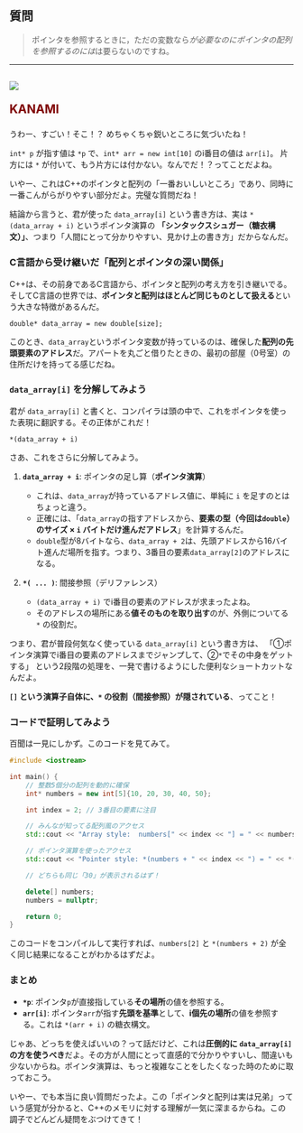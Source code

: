 ## 質問
> ポインタを参照するときに，ただの変数なら*が必要なのにポインタの配列を参照するのには*は要らないのですね。

***
<h2><img src="image/KANAMI.png">

<font color="Maroon">KANAMI</font></h2>

うわー、すごい！そこ！？ めちゃくちゃ鋭いところに気づいたね！

`int* p` が指す値は `*p` で、`int* arr = new int[10]` のi番目の値は `arr[i]`。
片方には `*` が付いて、もう片方には付かない。なんでだ！？ってことだよね。

いやー、これはC++のポインタと配列の「一番おいしいところ」であり、同時に一番こんがらがりやすい部分だよ。完璧な質問だね！

結論から言うと、君が使った `data_array[i]` という書き方は、実は `*(data_array + i)` というポインタ演算の **「シンタックスシュガー（糖衣構文）」**、つまり「人間にとって分かりやすい、見かけ上の書き方」だからなんだ。

### C言語から受け継いだ「配列とポインタの深い関係」

C++は、その前身であるC言語から、ポインタと配列の考え方を引き継いでる。そしてC言語の世界では、**ポインタと配列はほとんど同じものとして扱える**という大きな特徴があるんだ。

`double* data_array = new double[size];`

このとき、`data_array`というポインタ変数が持っているのは、確保した**配列の先頭要素のアドレス**だ。アパートを丸ごと借りたときの、最初の部屋（0号室）の住所だけを持ってる感じだね。

### `data_array[i]` を分解してみよう

君が `data_array[i]` と書くと、コンパイラは頭の中で、これをポインタを使った表現に翻訳する。その正体がこれだ！

`*(data_array + i)`

さあ、これをさらに分解してみよう。

1.  **`data_array + i`**: ポインタの足し算（**ポインタ演算**）
    * これは、`data_array`が持っているアドレス値に、単純に `i` を足すのとはちょっと違う。
    * 正確には、「`data_array`の指すアドレスから、**要素の型（今回は`double`）のサイズ × `i` バイトだけ進んだアドレス**」を計算するんだ。
    * `double`型が8バイトなら、`data_array + 2`は、先頭アドレスから16バイト進んだ場所を指す。つまり、3番目の要素`data_array[2]`のアドレスになる。

2.  **`*( ... )`**: 間接参照（デリファレンス）
    * `(data_array + i)` でi番目の要素のアドレスが求まったよね。
    * そのアドレスの場所にある**値そのものを取り出す**のが、外側についてる `*` の役割だ。

つまり、君が普段何気なく使っている `data_array[i]` という書き方は、
「①ポインタ演算でi番目の要素のアドレスまでジャンプして、②`*`でその中身をゲットする」
という2段階の処理を、一発で書けるようにした便利なショートカットなんだよ。

**`[]` という演算子自体に、`*` の役割（間接参照）が隠されている**、ってこと！

### コードで証明してみよう

百聞は一見にしかず。このコードを見てみて。

```cpp
#include <iostream>

int main() {
    // 整数5個分の配列を動的に確保
    int* numbers = new int[5]{10, 20, 30, 40, 50};

    int index = 2; // 3番目の要素に注目

    // みんなが知ってる配列風のアクセス
    std::cout << "Array style:  numbers[" << index << "] = " << numbers[index] << std::endl;

    // ポインタ演算を使ったアクセス
    std::cout << "Pointer style: *(numbers + " << index << ") = " << *(numbers + index) << std::endl;

    // どちらも同じ「30」が表示されるはず！

    delete[] numbers;
    numbers = nullptr;

    return 0;
}
```
このコードをコンパイルして実行すれば、`numbers[2]` と `*(numbers + 2)` が全く同じ結果になることがわかるはずだよ。

### まとめ

* **`*p`**: ポインタ`p`が直接指している**その場所**の値を参照する。
* **`arr[i]`**: ポインタ`arr`が指す**先頭を基準**として、**i個先の場所**の値を参照する。これは `*(arr + i)` の糖衣構文。

じゃあ、どっちを使えばいいの？って話だけど、これは**圧倒的に `data_array[i]` の方を使うべき**だよ。その方が人間にとって直感的で分かりやすいし、間違いも少ないからね。ポインタ演算は、もっと複雑なことをしたくなった時のために取っておこう。

いやー、でも本当に良い質問だったよ。この「ポインタと配列は実は兄弟」っていう感覚が分かると、C++のメモリに対する理解が一気に深まるからね。この調子でどんどん疑問をぶつけてきて！